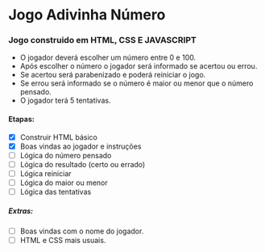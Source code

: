 # Jogo Adivinha Número

### Jogo construido em HTML, CSS E JAVASCRIPT
- O jogador deverá escolher um número entre 0 e 100.
- Após escolher o número o jogador será informado se acertou ou errou.
- Se acertou será parabenizado e poderá reiniciar o jogo.
- Se errou será informado se o número é maior ou menor que o número pensado.
- O jogador terá 5 tentativas.

#### Etapas:
- [x] Construir HTML básico
- [x] Boas vindas ao jogador e instruções
- [ ] Lógica do número pensado
- [ ] Lógica do resultado (certo ou errado)
- [ ] Lógica reiniciar
- [ ] Lógica do maior ou menor
- [ ] Lógica das tentativas

##### Extras:
- [ ] Boas vindas com o nome do jogador.
- [ ] HTML e CSS mais usuais.